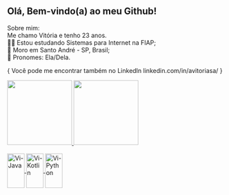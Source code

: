 ## Olá, Bem-vindo(a) ao meu Github!

Sobre mim: <br>
Me chamo Vitória e tenho 23 anos. <br>
🧑‍🎓 Estou estudando Sistemas para Internet na FIAP; <br>
📍 Moro em Santo André - SP, Brasil; <br>
👧 Pronomes: Ela/Dela. <br>


{ Você pode me encontrar também no LinkedIn linkedin.com/in/avitoriasa/
}

<div>
  <a href="https://github.com/avitoriasa">
  <img height="150em" src="https://github-readme-stats.vercel.app/api?username=avitoriasa&theme=light_icons=true/">
  <img height="150em" src="https://github-readme-stats.vercel.app/api/top-langs/?username=avitoriasa&layout=compact"/>
</div>
<div style="display: inline_block"><br>
  <img align="center" alt="Vi-Java" height="80" width="40" src="https://cdn.jsdelivr.net/gh/devicons/devicon/icons/java/java-original-wordmark.svg">
  <img align="center" alt="Vi-Kotlin" height="80" width="40" src="https://cdn.jsdelivr.net/gh/devicons/devicon/icons/kotlin/kotlin-original-wordmark.svg">
  <img align="center" alt="Vi-Python" height="80" width="40" src="https://cdn.jsdelivr.net/gh/devicons/devicon/icons/python/python-original-wordmark.svg">
</div>
  
